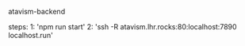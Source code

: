 atavism-backend

steps:
1: 'npm run start'
2: 'ssh -R atavism.lhr.rocks:80:localhost:7890 localhost.run'